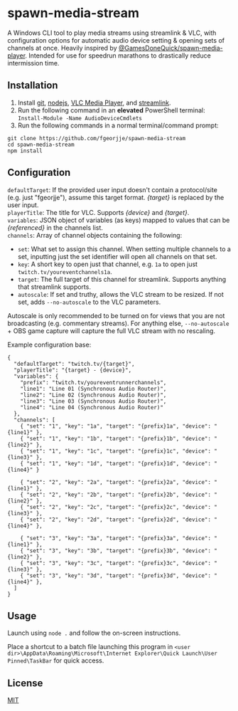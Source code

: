 # spawn-media-stream

A Windows CLI tool to play media streams using streamlink & VLC, with configuration options for automatic audio device setting & opening sets of channels at once. Heavily inspired by [@GamesDoneQuick/spawn-media-player](https://github.com/GamesDoneQuick/spawn-media-player). Intended for use for speedrun marathons to drastically reduce intermission time. 

## Installation

1. Install [git](https://git-scm.com/downloads),
[nodejs](https://nodejs.org/en/),
[VLC Media Player](https://www.videolan.org/vlc/download-windows.html),
and [streamlink](https://streamlink.github.io/install.html#windows-binaries).
2. Run the following command in an **elevated** PowerShell terminal:
```Install-Module -Name AudioDeviceCmdlets```
3. Run the following commands in a normal terminal/command prompt:
```
git clone https://github.com/fgeorjje/spawn-media-stream
cd spawn-media-stream
npm install
```

## Configuration

`defaultTarget`: If the provided user input doesn't contain a protocol/site (e.g. just "fgeorjje"), assume this target format. *{target}* is replaced by the user input.  
`playerTitle`: The title for VLC. Supports *{device}* and *{target}*.    
`variables`: JSON object of variables (as keys) mapped to values that can be *{referenced}* in the channels list.  
`channels`: Array of channel objects containing the following:
  - `set`: What set to assign this channel. When setting multiple channels to a set, inputting just the set identifier will open all channels on that set.
  - `key`: A short key to open just that channel, e.g. `1a` to open just `twitch.tv/youreventchannels1a`.
  - `target`: The full target of this channel for streamlink. Supports anything that streamlink supports.
  - `autoscale`: If set and truthy, allows the VLC stream to be resized. If not set, adds `--no-autoscale` to the VLC parameters.
  
Autoscale is only recommended to be turned on for views that you are not broadcasting (e.g. commentary streams). For anything else, `--no-autoscale` + OBS game capture will capture the full VLC stream with no rescaling.

Example configuration base:
```
{
  "defaultTarget": "twitch.tv/{target}",
  "playerTitle": "{target} - {device}",
  "variables": {
    "prefix": "twitch.tv/youreventrunnerchannels",
    "line1": "Line 01 (Synchronous Audio Router)",
    "line2": "Line 02 (Synchronous Audio Router)",
    "line3": "Line 03 (Synchronous Audio Router)",
    "line4": "Line 04 (Synchronous Audio Router)"
  },
  "channels": [
    { "set": "1", "key": "1a", "target": "{prefix}1a", "device": "{line1}" },
    { "set": "1", "key": "1b", "target": "{prefix}1b", "device": "{line2}" },
    { "set": "1", "key": "1c", "target": "{prefix}1c", "device": "{line3}" },
    { "set": "1", "key": "1d", "target": "{prefix}1d", "device": "{line4}" }
    
    { "set": "2", "key": "2a", "target": "{prefix}2a", "device": "{line1}" },
    { "set": "2", "key": "2b", "target": "{prefix}2b", "device": "{line2}" },
    { "set": "2", "key": "2c", "target": "{prefix}2c", "device": "{line3}" },
    { "set": "2", "key": "2d", "target": "{prefix}2d", "device": "{line4}" },
    
    { "set": "3", "key": "3a", "target": "{prefix}3a", "device": "{line1}" },
    { "set": "3", "key": "3b", "target": "{prefix}3b", "device": "{line2}" },
    { "set": "3", "key": "3c", "target": "{prefix}3c", "device": "{line3}" },
    { "set": "3", "key": "3d", "target": "{prefix}3d", "device": "{line4}" },
  ]
}
```

## Usage 

Launch using `node .` and follow the on-screen instructions.

Place a shortcut to a batch file launching this program in `<user dir>\AppData\Roaming\Microsoft\Internet Explorer\Quick Launch\User Pinned\TaskBar` for quick access.

## License

[MIT](LICENSE)